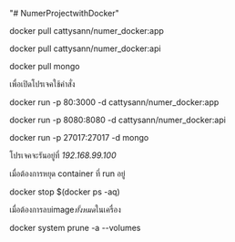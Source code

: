 "# NumerProjectwithDocker" 

docker pull cattysann/numer_docker:app

docker pull cattysann/numer_docker:api

docker pull mongo
 
เพื่อเปิดโปรเจคใช้คำสั่ง

docker run -p 80:3000 -d cattysann/numer_docker:app

docker run -p 8080:8080 -d cattysann/numer_docker:api

docker run -p 27017:27017 -d mongo

โปรเจคจะรันอยู่ที่ *192.168.99.100*

เมื่อต้องการหยุด container ที่ run อยู่

docker stop $(docker ps -aq)

เมื่อต้องการลบimage*ทั้งหมด*ในเครื่อง 

docker system prune -a --volumes
